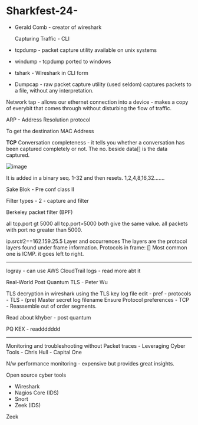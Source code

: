 # Sharkfest-24-

- Gerald Comb - creator of wireshark

  Capturing Traffic - CLI

 - tcpdump - packet capture utility available on unix systems
 - windump - tcpdump ported to windows
 - tshark - Wireshark in CLI form
 - Dumpcap - raw packet capture utility (used seldom) captures packets to a file, without any interpretation.

Network tap - allows our ethernet connection into a device - makes a copy of everybit that comes through without disturbing the flow of traffic. 

ARP - Address Resolution protocol

To get the destination MAC Address 


**TCP**
Conversation completeness - it tells you whether a conversation has been captured completely or not. 
The no. beside data[] is the data captured. 

![image](https://github.com/chandanab12/Sharkfest-24-/assets/54497878/d4d54a28-2033-4195-8bad-320b48d93283)


It is added in a binary seq. 1-32 and then resets. 1,2,4,8,16,32....... 


Sake Blok - Pre conf class II

Filter types - 2 - capture and filter

Berkeley packet filter (BPF) 


all tcp.port gt 5000         all tcp.port>5000 both give the same value. all packets with port no greater than 5000. 


ip.src#2==162.159.25.5   Layer and occurrences 
The layers are the protocol layers found under frame information. Protocols in frame: []
Most common one is ICMP. it goes left to right. 



-------------------------------------------------------------------------------------------------------------------------------------------------------------------

logray - can use AWS CloudTrail logs - read more abt it 


Real-World Post Quantum TLS - Peter Wu 

TLS decryption in wireshark using the TLS key log file 
edit - pref - protocols - TLS - (pre) Master secret log filename
Ensure Protocol preferences - TCP - Reassemble out of order segments. 

Read about khyber - post quantum 

PQ KEX - readdddddd 

--------------------------------------------------------------------------------------------------------------------------------------------------------------------
Monitoring and troubleshooting without Packet traces - Leveraging Cyber Tools - Chris Hull - Capital One  

N/w performance monitoring - expensive but provides great insights. 

Open source cyber tools 
- Wireshark
- Nagios Core (IDS)
- Snort
- Zeek (IDS)

Zeek 


